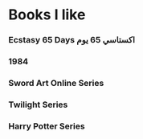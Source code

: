 # Books I like

### Ecstasy 65 Days اكستاسي 65 يوم

### 1984

### Sword Art Online Series

### Twilight Series

### Harry Potter Series

###

###

